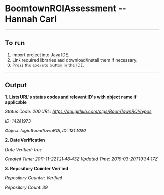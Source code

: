 # BoomtownROIAssessment -- Hannah Carl

---

## To run 

1. Import project into Java IDE.
2. Link required libraries and download/install them if necessary.
3. Press the execute button in the IDE.

---

## Output
**1. Lists URL's status codes and relevant ID's with object name if applicable**

*Status Code: 200 URL: https://api.github.com/orgs/BoomTownROI/repos*

*ID: 14281973*

*Object: loginBoomTownROI;  ID: 1214096*

**2. Date Verification**

*Date Verified: true*

*Created Time: 2011-11-22T21:48:43Z Updated Time: 2019-03-20T19:34:17Z*

**3. Repository Counter Verified**

*Repository Counter: Verified*

*Repository Count: 39*
